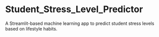 # Student_Stress_Level_Predictor
A Streamlit-based machine learning app to predict student stress levels based on lifestyle habits.
